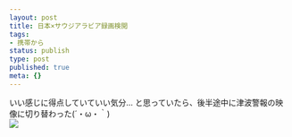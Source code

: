 ```yaml
---
layout: post
title: 日本×サウジアラビア録画検閲
tags:
- 携帯から
status: publish
type: post
published: true
meta: {}
---
```

<div class="caption">いい感じに得点していていい気分…
と思っていたら、後半途中に津波警報の映像に切り替わった(´・ω・｀)</div>
<div class="photo"><img src="http://wo.skr.jp/images/uploads/blog-photo-1163607828.96-0.jpg" /></div>
